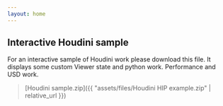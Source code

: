 ```yaml
---
layout: home
---
```


## Interactive Houdini sample
For an interactive sample of Houdini work please download this file.
It displays some custom Viewer state and python work. Performance and USD work.
> [Houdini sample.zip]({{ "assets/files/Houdini HIP example.zip" | relative_url }})